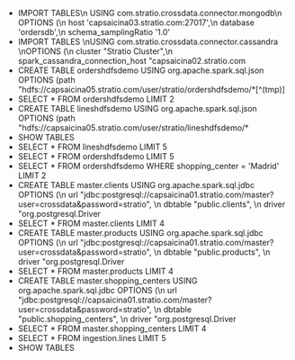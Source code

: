 * IMPORT TABLES\n   USING com.stratio.crossdata.connector.mongodb\n   OPTIONS (\n   host 'capsaicina03.stratio.com:27017',\n   database 'ordersdb',\n   schema_samplingRatio '1.0'
* IMPORT TABLES \nUSING com.stratio.crossdata.connector.cassandra \nOPTIONS (\n    cluster \"Stratio Cluster\",\n    spark_cassandra_connection_host \"capsaicina02.stratio.com
* CREATE TABLE ordershdfsdemo USING org.apache.spark.sql.json OPTIONS (path \"hdfs://capsaicina05.stratio.com/user/stratio/ordershdfsdemo/*[^(tmp)]
* SELECT * FROM ordershdfsdemo LIMIT 2
* CREATE TABLE lineshdfsdemo USING org.apache.spark.sql.json OPTIONS (path \"hdfs://capsaicina05.stratio.com/user/stratio/lineshdfsdemo/*
* SHOW TABLES
* SELECT * FROM lineshdfsdemo LIMIT 5
* SELECT * FROM ordershdfsdemo LIMIT 5
* SELECT * FROM ordershdfsdemo WHERE shopping_center = 'Madrid' LIMIT 2
* CREATE TABLE master.clients USING org.apache.spark.sql.jdbc OPTIONS (\n    url \"jdbc:postgresql://capsaicina01.stratio.com/master?user=crossdata&password=stratio\", \n    dbtable \"public.clients\", \n    driver \"org.postgresql.Driver
* SELECT * FROM master.clients LIMIT 4
* CREATE TABLE master.products USING org.apache.spark.sql.jdbc OPTIONS (\n    url \"jdbc:postgresql://capsaicina01.stratio.com/master?user=crossdata&password=stratio\", \n    dbtable \"public.products\", \n    driver \"org.postgresql.Driver
* SELECT * FROM master.products LIMIT 4
* CREATE TABLE master.shopping_centers USING org.apache.spark.sql.jdbc OPTIONS (\n    url \"jdbc:postgresql://capsaicina01.stratio.com/master?user=crossdata&password=stratio\", \n    dbtable \"public.shopping_centers\", \n    driver \"org.postgresql.Driver
* SELECT * FROM master.shopping_centers LIMIT 4
* SELECT * FROM ingestion.lines LIMIT 5
* SHOW TABLES

